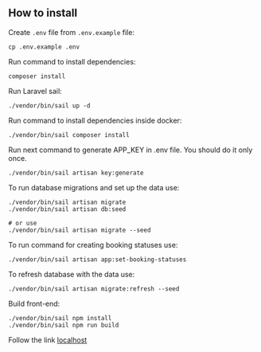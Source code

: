## How to install

Create `.env` file from `.env.example` file:
```shell
cp .env.example .env
```

Run command to install dependencies:
```shell
composer install
```

Run Laravel sail:
```shell
./vendor/bin/sail up -d
```

Run command to install dependencies inside docker:
```shell
./vendor/bin/sail composer install
```

Run next command to generate APP_KEY in .env file. You should do it only once.
```shell
./vendor/bin/sail artisan key:generate
```

To run database migrations and set up the data use:
```shell
./vendor/bin/sail artisan migrate
./vendor/bin/sail artisan db:seed

# or use 
./vendor/bin/sail artisan migrate --seed
```

To run command for creating booking statuses use:
```shell
./vendor/bin/sail artisan app:set-booking-statuses
```

To refresh database with the data use:
```shell
./vendor/bin/sail artisan migrate:refresh --seed
```

Build front-end:
```shell
./vendor/bin/sail npm install
./vendor/bin/sail npm run build
```

Follow the link [localhost](http://localhost/)

